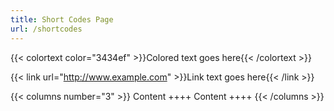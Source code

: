 ```yaml
---
title: Short Codes Page
url: /shortcodes
---
```

{{< colortext color="3434ef" >}}Colored text goes here{{< /colortext >}}

{{< link url="http://www.example.com" >}}Link text goes here{{< /link >}}


{{< columns number="3" >}}
Content
++++
Content
++++
{{< /columns >}}
